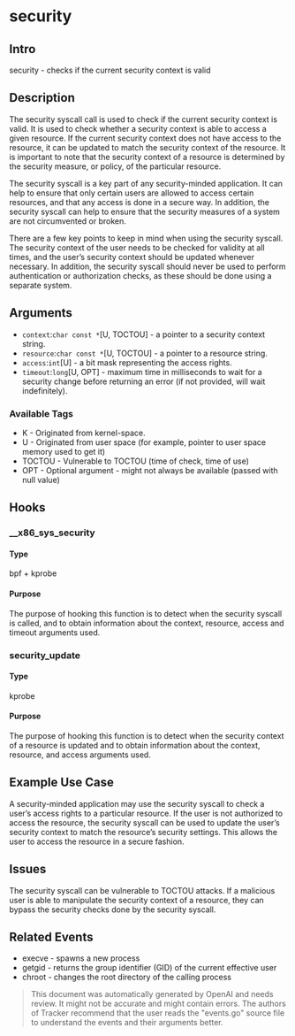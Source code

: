 
# security

## Intro
security - checks if the current security context is valid

## Description
The security syscall call is used to check if the current security context is valid. It is used to check whether a security context is able to access a given resource. If the current security context does not have access to the resource, it can be updated to match the security context of the resource. It is important to note that the security context of a resource is determined by the security measure, or policy, of the particular resource.

The security syscall is a key part of any security-minded application. It can help to ensure that only certain users are allowed to access certain resources, and that any access is done in a secure way. In addition, the security syscall can help to ensure that the security measures of a system are not circumvented or broken. 

There are a few key points to keep in mind when using the security syscall. The security context of the user needs to be checked for validity at all times, and the user’s security context should be updated whenever necessary. In addition, the security syscall should never be used to perform authentication or authorization checks, as these should be done using a separate system.

## Arguments
* `context`:`char const *`[U, TOCTOU] - a pointer to a security context string.
* `resource`:`char const *`[U, TOCTOU] - a pointer to a resource string.
* `access`:`int`[U] - a bit mask representing the access rights.
* `timeout`:`long`[U, OPT] - maximum time in milliseconds to wait for a security change before returning an error (if not provided, will wait indefinitely).

### Available Tags
* K - Originated from kernel-space.
* U - Originated from user space (for example, pointer to user space memory used to get it)
* TOCTOU - Vulnerable to TOCTOU (time of check, time of use)
* OPT - Optional argument - might not always be available (passed with null value)

## Hooks
### __x86_sys_security
#### Type
bpf + kprobe
#### Purpose
The purpose of hooking this function is to detect when the security syscall is called, and to obtain information about the context, resource, access and timeout arguments used.

### security_update
#### Type
kprobe
#### Purpose
The purpose of hooking this function is to detect when the security context of a resource is updated and to obtain information about the context, resource, and access arguments used.

## Example Use Case
A security-minded application may use the security syscall to check a user’s access rights to a particular resource. If the user is not authorized to access the resource, the security syscall can be used to update the user’s security context to match the resource’s security settings. This allows the user to access the resource in a secure fashion.

## Issues
The security syscall can be vulnerable to TOCTOU attacks. If a malicious user is able to manipulate the security context of a resource, they can bypass the security checks done by the security syscall.

## Related Events
* execve - spawns a new process
* getgid - returns the group identifier (GID) of the current effective user
* chroot - changes the root directory of the calling process

> This document was automatically generated by OpenAI and needs review. It might
> not be accurate and might contain errors. The authors of Tracker recommend that
> the user reads the "events.go" source file to understand the events and their
> arguments better.
